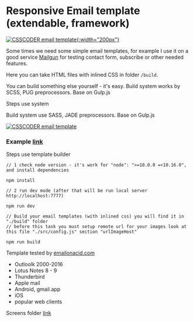 

# Responsive Email template<br> (extendable, framework)

[![CSSCODER email template](https://raw.githubusercontent.com/csscoderRU/Responsive-Email-Template-Builder/master/screens/Browserstack-logo.svg){:width="200px"}](https://www.browserstack.com)

Some times we need some simple email templates, for example I use it on a good service [Mailgun](https://mailgun.com) for testing contact form, subscribe or other needed features.

Here you can take HTML files with inlined CSS in folder ```/build```.

You can build something else yourself - it's easy. Build system works by SCSS, PUG preprocessors. Base on Gulp.js

Steps use system

Build system use SASS, JADE preprocessors. Base on Gulp.js

[![CSSCODER email template](https://raw.githubusercontent.com/csscoderRU/Responsive-Email-Template-Builder/master/screens/email-template-preview.png)](http://222828.selcdn.com/temp-mail-images/simple-email-template/index-inline.html)

### Example [link](http://222828.selcdn.com/temp-mail-images/simple-email-template/index-inline.html)


Steps use template builder

	// 1 check node version - it's work for "node": ">=10.0.0 =<10.16.0", and install dependencies
    
    npm install
    
    // 2 run dev mode (after that will be run local server http://localhost:7777)
    
    npm run dev
     
    // Build your email templates (with inlined css) you will find it in  "./build" folder
    // before this task you must setup remote url for your images look at this file "./src/config.js" section "urlImageHost"
    
    npm run build
    

Template tested by [emailonacid.com](https://emailonacid.com)
* Outloolk 2000-2016
* Lotus Notes 8 - 9
* Thunderbird
* Apple mail
* Android, gmail.app
* iOS
* popular web clients

Screens folder [link](https://github.com/csscoderRU/Responsive-Email-Template-Builder/tree/master/screens/)

